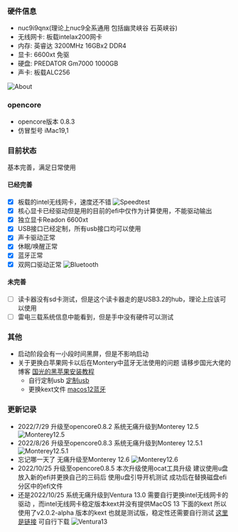   ### 硬件信息
- nuc9i9qnx(理论上nuc9全系通用 包括幽灵峡谷 石英峡谷)
- 无线网卡: 板载intelax200网卡
- 内存: 英睿达 3200MHz 16GBx2 DDR4
- 显卡: 6600xt 免驱
- 硬盘: PREDATOR Gm7000 1000GB
- 声卡: 板载ALC256

![About](/pic/about.png)

### opencore
- opencore版本 0.8.3 
- 仿冒型号 iMac19,1

### 目前状态

基本完善，满足日常使用

#### 已经完善

* [x] 板载的intel无线网卡，速度还不错
![Speedtest](/pic/speedtest.jpg)
* [x] 核心显卡已经驱动但是用的目前的efi中仅作为计算使用，不能驱动输出
* [x] 独立显卡Readon 6600xt
* [x] USB接口已经定制，所有usb接口均可以使用
* [x] 声卡驱动正常
* [x] 休眠/唤醒正常
* [x] 蓝牙正常
* [x] 双网口驱动正常
![Bluetooth](/pic/bluetooth.png)

#### 未完善
* [ ] 读卡器没有sd卡测试，但是这个读卡器走的是USB3.2的hub，理论上应该可以使用
* [ ] 雷电三载系统信息中能看到，但是手中没有硬件可以测试

### 其他
- 启动阶段会有一小段时间黑屏，但是不影响启动
- 关于更换白苹果网卡以后在Montery中蓝牙无法使用的问题 请移步国光大佬的博客 [国光的黑苹果安装教程](https://apple.sqlsec.com/) 
    - 自行定制usb [定制usb](https://apple.sqlsec.com/6-%E5%AE%9E%E7%94%A8%E5%A7%BF%E5%8A%BF/6-1/)
    - 更换kext文件 [macos12蓝牙](https://apple.sqlsec.com/6-%E5%AE%9E%E7%94%A8%E5%A7%BF%E5%8A%BF/6-7/) 


### 更新记录
- 2022/7/29 升级至opencore0.8.2 系统无痛升级到Monterey 12.5
![Monterey12.5](/pic/12.5.png)
- 2022/8/26 升级至opencore0.8.3 系统无痛升级到Monterey 12.5.1
![Monterey12.5.1](/pic/12.5.1.png)
- 忘记哪一天了 无痛升级至Monterey 12.6
![Monterey12.6](/pic/Monterey12.6.jpg)
- 2022/10/25 升级至opencore0.8.5 
本次升级使用ocat工具升级 建议使用u盘放入新的efi并更换自己的三码后 使用u盘引导开机测试 成功后在替换磁盘efi分区中的efi文件
- 还是2022/10/25 系统无痛升级到Ventura 13.0  需要自行更换intel无线网卡的驱动 ，而intel无线网卡稳定版本kext并没有提供MacOS 13 下面的kext 所以使用了v2.0.2-alpha 版本的kext 也就是测试版，稳定性还需要自行测试 [这里是链接](https://github.com/OpenIntelWireless/itlwm/releases) 可自行下载
![Ventura13](/pic/Ventura13.png)